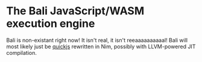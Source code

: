 # The Bali JavaScript/WASM execution engine

Bali is non-existant right now! It isn't real, it isn't reeaaaaaaaaaal!
Bali will most likely just be [quickjs](https://github.com/bellard/quickjs) rewritten in Nim, possibly with LLVM-powered JIT compilation.
